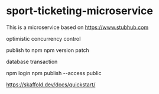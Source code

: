# sport-ticketing-microservice
This is a microservice based on https://www.stubhub.com

optimistic concurrency control


publish to npm
npm version patch

database transaction

npm login
npm publish --access public

https://skaffold.dev/docs/quickstart/

